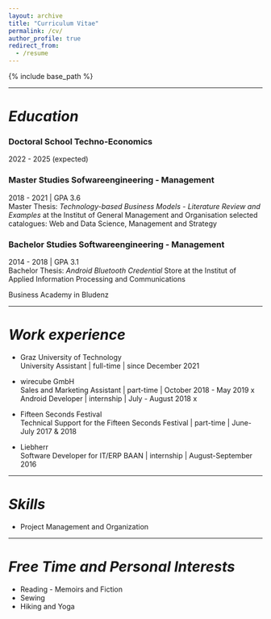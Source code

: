 ```yaml
---
layout: archive
title: "Curriculum Vitae"
permalink: /cv/
author_profile: true
redirect_from:
  - /resume
---
```


{% include base_path %}

---

# *Education*

### Doctoral School Techno-Economics
  2022 - 2025 (expected)

### Master Studies Sofwareengineering - Management
  2018 - 2021 | GPA 3.6 <br />
  Master Thesis: *Technology-based Business Models - Literature Review and Examples* at the Institut of General Management and Organisation
  selected catalogues: Web and Data Science, Management and Strategy

### Bachelor Studies Softwareengineering - Management
  2014 - 2018 | GPA 3.1 <br />
  Bachelor Thesis: *Android Bluetooth Credential* Store at the Institut of Applied Information Processing and Communications


Business Academy in Bludenz

---

# *Work experience*

* Graz University of Technology <br />
  University Assistant | full-time | since December 2021

* wirecube GmbH <br />
  Sales and Marketing Assistant | part-time | October 2018 - May 2019
    x
  Android Developer | internship | July - August 2018
    x

* Fifteen Seconds Festival <br />
  Technical Support for the Fifteen Seconds Festival | part-time | June-July 2017 & 2018

* Liebherr <br />
  Software Developer for IT/ERP BAAN | internship | August-September 2016

---

# *Skills*

* Project Management and Organization


---

# *Free Time and Personal Interests*

* Reading - Memoirs and Fiction
* Sewing 
* Hiking and Yoga


<!-- Publications
======
  <ul>{% for post in site.publications %}
    {% include archive-single-cv.html %}
  {% endfor %}</ul> -->
  
<!-- Talks
======
  <ul>{% for post in site.talks %}
    {% include archive-single-talk-cv.html %}
  {% endfor %}</ul> -->
  
<!-- Teaching
======
  <ul>{% for post in site.teaching %}
    {% include archive-single-cv.html %}
  {% endfor %}</ul> -->
  
<!-- Service and leadership
======
* Currently signed in to 43 different slack teams -->

